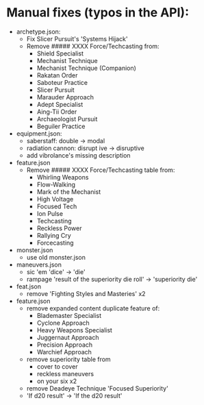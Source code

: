 # Manual fixes (typos in the API):



- archetype.json:
  - Fix Slicer Pursuit's 'Systems Hijack'
  - Remove ##### XXXX Force/Techcasting from:
    - Shield Specialist
    - Mechanist Technique
    - Mechanist Technique (Companion)
    - Rakatan Order
    - Saboteur Practice
    - Slicer Pursuit
    - Marauder Approach
    - Adept Specialist
    - Aing-Tii Order
    - Archaeologist Pursuit
    - Beguiler Practice
- equipment.json:
  - saberstaff: double -> modal
  - radiation cannon: disrupt ive -> disruptive
  - add vibrolance's missing description
- feature.json
  - Remove ##### XXXX Force/Techcasting table from:
    - Whirling Weapons
    - Flow-Walking
    - Mark of the Mechanist
    - High Voltage
    - Focused Tech
    - Ion Pulse
    - Techcasting
    - Reckless Power
    - Rallying Cry
    - Forcecasting
- monster.json
  - use old monster.json
- maneuvers.json
  - sic 'em 'dice' -> 'die'
  - rampage 'result of the superiority die roll' -> 'superiority die'
- feat.json
  - remove 'Fighting Styles and Masteries' x2
- feature.json
  - remove expanded content duplicate feature of:
    - Blademaster Specialist
    - Cyclone Approach
    - Heavy Weapons Specialist
    - Juggernaut Approach
    - Precision Approach
    - Warchief Approach
  - remove superiority table from
    - cover to cover
    - reckless maneuvers
    - on your six x2
  - remove Deadeye Technique 'Focused Superiority'
  - 'If d20 result' -> 'If the d20 result'
